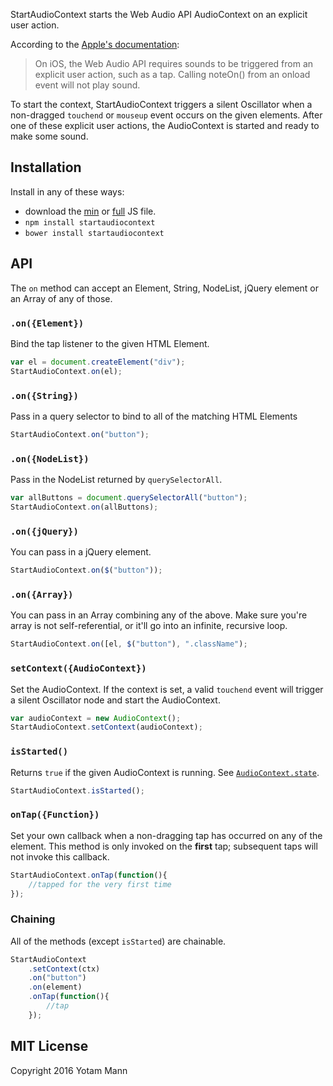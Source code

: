 StartAudioContext starts the Web Audio API AudioContext on an explicit user action. 

According to the [Apple's documentation](https://developer.apple.com/library/safari/documentation/AudioVideo/Conceptual/Using_HTML5_Audio_Video/PlayingandSynthesizingSounds/PlayingandSynthesizingSounds.html): 
> On iOS, the Web Audio API requires sounds to be triggered from an explicit user action, such as a tap. Calling noteOn() from an onload event will not play sound.

To start the context, StartAudioContext triggers a silent Oscillator when a non-dragged `touchend` or `mouseup` event occurs on the given elements. After one of these explicit user actions, the AudioContext is started and ready to make some sound. 

## Installation

Install in any of these ways:

* download the [min](https://raw.githubusercontent.com/tambien/StartAudioContext/master/StartAudioContext.min.js) or [full](https://raw.githubusercontent.com/tambien/StartAudioContext/master/StartAudioContext.js) JS file. 
* `npm install startaudiocontext`
* `bower install startaudiocontext`

## API

The `on` method can accept an Element, String, NodeList, jQuery element or an Array of any of those.

### `.on({Element})`

Bind the tap listener to the given HTML Element. 

```javascript
var el = document.createElement("div");
StartAudioContext.on(el);
```
### `.on({String})`

Pass in a query selector to bind to all of the matching HTML Elements

```javascript
StartAudioContext.on("button");
```

### `.on({NodeList})`

Pass in the NodeList returned by `querySelectorAll`. 

```javascript
var allButtons = document.querySelectorAll("button");
StartAudioContext.on(allButtons);
```

### `.on({jQuery})`

You can pass in a jQuery element. 

```javascript
StartAudioContext.on($("button"));
```

### `.on({Array})`

You can pass in an Array combining any of the above. Make sure you're array is not self-referential, or it'll go into an infinite, recursive loop. 

```javascript
StartAudioContext.on([el, $("button"), ".className");
```

### `setContext({AudioContext})`

Set the AudioContext. If the context is set, a valid `touchend` event will trigger a silent Oscillator node and start the AudioContext. 

```javascript
var audioContext = new AudioContext();
StartAudioContext.setContext(audioContext);
```

### `isStarted()`

Returns `true` if the given AudioContext is running. See [`AudioContext.state`](https://developer.mozilla.org/en-US/docs/Web/API/AudioContext/state).

```javascript
StartAudioContext.isStarted();
```

### `onTap({Function})`

Set your own callback when a non-dragging tap has occurred on any of the element. This method is only invoked on the **first** tap; subsequent taps will not invoke this callback. 


```javascript
StartAudioContext.onTap(function(){
	//tapped for the very first time
});
```

### Chaining

All of the methods (except `isStarted`) are chainable. 

```javascript
StartAudioContext
	.setContext(ctx)
	.on("button")
	.on(element)
	.onTap(function(){
		//tap
	});
```

## MIT License

Copyright 2016 Yotam Mann